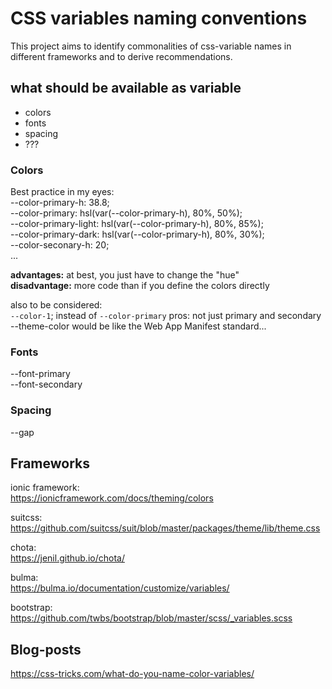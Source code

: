 # CSS variables naming conventions

This project aims to identify commonalities of css-variable names in different frameworks and to derive recommendations.

## what should be available as variable
- colors
- fonts
- spacing
- ???

### Colors
Best practice in my eyes:  
--color-primary-h: 38.8;  
--color-primary: hsl(var(--color-primary-h), 80%, 50%);  
--color-primary-light: hsl(var(--color-primary-h), 80%, 85%);   
--color-primary-dark: hsl(var(--color-primary-h), 80%, 30%);  
--color-seconary-h: 20;   
...   
  
**advantages:** at best, you just have to change the "hue"  
**disadvantage:** more code than if you define the colors directly  

also to be considered:  
`--color-1`;  instead of `--color-primary` pros: not just primary and secondary
--theme-color would be like the Web App Manifest standard...



### Fonts
--font-primary  
--font-secondary  

### Spacing
--gap


## Frameworks

ionic framework:  
https://ionicframework.com/docs/theming/colors

suitcss:  
https://github.com/suitcss/suit/blob/master/packages/theme/lib/theme.css

chota:  
https://jenil.github.io/chota/

bulma:  
https://bulma.io/documentation/customize/variables/

bootstrap:  
https://github.com/twbs/bootstrap/blob/master/scss/_variables.scss




## Blog-posts
https://css-tricks.com/what-do-you-name-color-variables/


